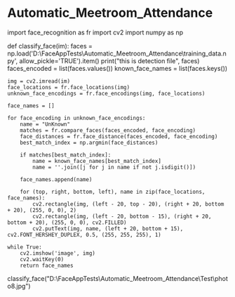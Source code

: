 # Automatic_Meetroom_Attendance
import face_recognition as fr
import cv2
import numpy as np


def classify_face(im):
    faces = np.load('D:\FaceAppTests\Automatic_Meetroom_Attendance\\training_data.npy', allow_pickle='TRUE').item()
    print("this is detection file", faces)
    faces_encoded = list(faces.values())
    known_face_names = list(faces.keys())

    img = cv2.imread(im)
    face_locations = fr.face_locations(img)
    unknown_face_encodings = fr.face_encodings(img, face_locations)

    face_names = []

    for face_encoding in unknown_face_encodings:
        name = "UnKnown"
        matches = fr.compare_faces(faces_encoded, face_encoding)
        face_distances = fr.face_distance(faces_encoded, face_encoding)
        best_match_index = np.argmin(face_distances)

        if matches[best_match_index]:
            name = known_face_names[best_match_index]
            name = ''.join([j for j in name if not j.isdigit()])

        face_names.append(name)

        for (top, right, bottom, left), name in zip(face_locations, face_names):
            cv2.rectangle(img, (left - 20, top - 20), (right + 20, bottom + 20), (255, 0, 0), 2)
            cv2.rectangle(img, (left - 20, bottom - 15), (right + 20, bottom + 20), (255, 0, 0), cv2.FILLED)
            cv2.putText(img, name, (left + 20, bottom + 15), cv2.FONT_HERSHEY_DUPLEX, 0.5, (255, 255, 255), 1)

    while True:
        cv2.imshow('image', img)
        cv2.waitKey(0)
        return face_names










classify_face("D:\FaceAppTests\Automatic_Meetroom_Attendance\Test\photo8.jpg")



